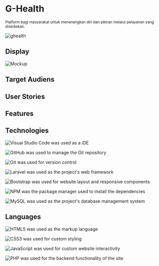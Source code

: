 <h1>G-Health</h1>
<small>Platform bagi masyarakat untuk menenangkan diri dan pikiran melalui pelayanan yang disediakan.</small>

![ghealth](https://user-images.githubusercontent.com/121760823/210176759-c8a6c2fd-7ed3-439c-81a5-4136477c6557.png)

<h2>Display</h2>

![Mockup](https://user-images.githubusercontent.com/121760823/210178998-d224b79b-3318-40e0-a24b-c1f35bedaebb.png)

<h2>Target Audiens</h2>

<h2>User Stories</h2>

<h2>Features</h2>

<h2>Technologies</h2>

![Visual Studio Code](https://img.shields.io/badge/Visual%20Studio%20Code-0078d7.svg?style=for-the-badge&logo=visual-studio-code&logoColor=white)
 was used as a iDE <br>
 
 ![GitHub](https://img.shields.io/badge/github-%23121011.svg?style=for-the-badge&logo=github&logoColor=white)
 was used to manage the Git repository <br>
 
 ![Git](https://img.shields.io/badge/git-%23F05033.svg?style=for-the-badge&logo=git&logoColor=white)
 was used for version control <br>
 
 ![Laravel](https://img.shields.io/badge/laravel-%23FF2D20.svg?style=for-the-badge&logo=laravel&logoColor=white)
 was used as the project's web framework <br>
 
 ![Bootstrap](https://img.shields.io/badge/bootstrap-%23563D7C.svg?style=for-the-badge&logo=bootstrap&logoColor=white)
 was used for website layout and responsive components <br>
 
 ![NPM](https://img.shields.io/badge/NPM-%23000000.svg?style=for-the-badge&logo=npm&logoColor=white)
 was the package manager used to install the dependencies <br>
 
 ![MySQL](https://img.shields.io/badge/mysql-%2300f.svg?style=for-the-badge&logo=mysql&logoColor=white)
 was used as the project's database management system

<h2>Languages</h2>

![HTML5](https://img.shields.io/badge/html5-%23E34F26.svg?style=for-the-badge&logo=html5&logoColor=white)
was used as the markup language <br>

![CSS3](https://img.shields.io/badge/css3-%231572B6.svg?style=for-the-badge&logo=css3&logoColor=white)
was used for custom styling <br>

![JavaScript](https://img.shields.io/badge/javascript-%23323330.svg?style=for-the-badge&logo=javascript&logoColor=%23F7DF1E)
was used for custom website interactivity <br>

![PHP](https://img.shields.io/badge/php-%23777BB4.svg?style=for-the-badge&logo=php&logoColor=white)
was used for the backend functionality of the site
